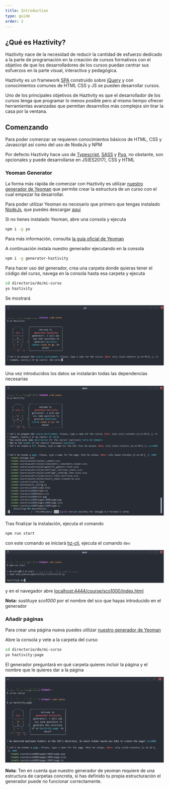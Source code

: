 ```yaml
---
title: Introduction
type: guide
order: 2
---
```



## ¿Qué es Haztivity?
Haztivity nace de la necesidad de reducir la cantidad de esfuerzo dedicado a la parte de programación en la creación de cursos formativos con el objetivo de que los desarrolladores de los cursos puedan centrar sus esfuerzos en la parte visual, interactiva y pedagógica.

Haztivity es un framework [SPA](https://es.wikipedia.org/wiki/Single-page_application) construido sobre [jQuery](https://jquery.com/) y con conocimientos comunes de HTML CSS y JS se pueden desarrollar cursos.

Uno de los principales objetivos de Haztivity es que el desarrollador de los cursos tenga que programar lo menos posible pero al mismo tiempo ofrecer herramientas avanzadas que permitan desarrollos más complejos sin tirar la casa por la ventana.

## Comenzando
<p class="tip">Para poder comenzar se requieren conocimientos básicos de HTML, CSS y Javascript así como del uso de NodeJs y NPM</p>
<p class="tip">Por defecto Haztivity hace uso de <a href="https://www.typescriptlang.org/">Typescript</a>, <a href="https://sass-lang.com/">SASS</a> y <a href="https://pugjs.org">Pug</a>, no obstante, son opcionales y puede desarrollarse en JS(ES2017), CSS y HTML</p>

### Yeoman Generator
La forma más rápida de comenzar con Haztivity es utilizar [nuestro generador de Yeoman](https://github.com/haztivity/generator-haztivity/) que permite crear la estructura de un curso con el cual empezar ha desarrollar.

Para poder utilizar Yeoman es necesario que primero que tengas instalado [NodeJs](https://nodejs.org/en/), que puedes descargar [aquí](https://nodejs.org/en/download/current/)

Si no tienes instalado Yeoman, abre una consola y ejecuta
```bash
npm i -g yo
```

Para más información, consulta [la guía oficial de Yeoman](http://yeoman.io/learning/index.html)

A continuación instala nuestro generador ejecutando en la consola
```bash
npm i -g generator-haztivity
```

Para hacer uso del generador, crea una carpeta donde quieras tener el código del curso, navega en la consola hasta esa carpeta y ejecuta
```bash
cd directorio/de/mi-curso
yo haztivity
```
Se mostrará

![yo haztivity](../../images/v0.x/guide/yo-haztivity.png)

Una vez introducidos los datos se instalarán todas las dependencias necesarias

![yo haztivity instalando](../../images/v0.x/guide/yo-haztivity-installing.png)

Tras finalizar la instalación, ejecuta el comando
```bash
npm run start
```
con este comando se iniciará [hz-cli](), ejecuta el comando `dev`

![haztivity cli](../../images/v0.x/guide/haztivity-cli.png)

y en el navegador abre [localhost:4444/course/sco1000/index.html](localhost:4444/course/sco1000/index.html)

**Nota:** sustituye *sco1000* por el nombre del sco que hayas introducido en el generador

### Añadir páginas

Para crear una página nueva puedes utilizar [nuestro generador de Yeoman](https://github.com/haztivity/generator-haztivity/)

Abre la consola y vete a la carpeta del curso
```bash
cd directorio/de/mi-curso
yo haztivity:page
```

El generador preguntará en qué carpeta quieres incluir la página y el nombre que le quieres dar a la página

![yo haztivity page](../../images/v0.x/guide/yo-haztivity-page.png)

**Nota**: Ten en cuenta que nuestro generador de yeoman requiere de una estructura de carpetas concreta, si has definido tu propia estructuración el generador puede no funcionar correctamente.
